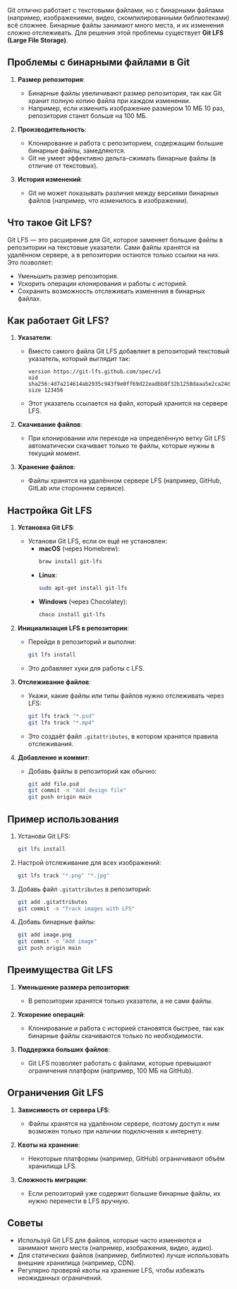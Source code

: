 Git отлично работает с текстовыми файлами, но с бинарными файлами (например, изображениями, видео, скомпилированными библиотеками) всё сложнее. Бинарные файлы занимают много места, и их изменения сложно отслеживать. Для решения этой проблемы существует **Git LFS (Large File Storage)**.

## Проблемы с бинарными файлами в Git

1. **Размер репозитория**:
   - Бинарные файлы увеличивают размер репозитория, так как Git хранит полную копию файла при каждом изменении.
   - Например, если изменить изображение размером 10 МБ 10 раз, репозитория станет больше на 100 МБ.

2. **Производительность**:
   - Клонирование и работа с репозиторием, содержащим большие бинарные файлы, замедляются.
   - Git не умеет эффективно дельта-сжимать бинарные файлы (в отличие от текстовых).

3. **История изменений**:
   - Git не может показывать различия между версиями бинарных файлов (например, что изменилось в изображении).

## Что такое Git LFS?

Git LFS — это расширение для Git, которое заменяет большие файлы в репозитории на текстовые указатели. Сами файлы хранятся на удалённом сервере, а в репозитории остаются только ссылки на них. Это позволяет:
- Уменьшить размер репозитория.
- Ускорить операции клонирования и работы с историей.
- Сохранить возможность отслеживать изменения в бинарных файлах.

## Как работает Git LFS?

1. **Указатели**:
   - Вместо самого файла Git LFS добавляет в репозиторий текстовый указатель, который выглядит так:
     ```
     version https://git-lfs.github.com/spec/v1
     oid sha256:4d7a214614ab2935c943f9e0ff69d22eadbb8f32b1258daaa5e2ca24d17e2393
     size 123456
     ```
   - Этот указатель ссылается на файл, который хранится на сервере LFS.

2. **Скачивание файлов**:
   - При клонировании или переходе на определённую ветку Git LFS автоматически скачивает только те файлы, которые нужны в текущий момент.

3. **Хранение файлов**:
   - Файлы хранятся на удалённом сервере LFS (например, GitHub, GitLab или стороннем сервисе).

## Настройка Git LFS

1. **Установка Git LFS**:
   - Установи Git LFS, если он ещё не установлен:
     - **macOS** (через Homebrew):
       ```bash
       brew install git-lfs
       ```
     - **Linux**:
       ```bash
       sudo apt-get install git-lfs
       ```
     - **Windows** (через Chocolatey):
       ```bash
       choco install git-lfs
       ```

2. **Инициализация LFS в репозитории**:
   - Перейди в репозиторий и выполни:
     ```bash
     git lfs install
     ```
   - Это добавляет хуки для работы с LFS.

3. **Отслеживание файлов**:
   - Укажи, какие файлы или типы файлов нужно отслеживать через LFS:
     ```bash
     git lfs track "*.psd"
     git lfs track "*.mp4"
     ```
   - Это создаёт файл `.gitattributes`, в котором хранятся правила отслеживания.

4. **Добавление и коммит**:
   - Добавь файлы в репозиторий как обычно:
     ```bash
     git add file.psd
     git commit -m "Add design file"
     git push origin main
     ```

## Пример использования

1. Установи Git LFS:
   ```bash
   git lfs install
   ```

2. Настрой отслеживание для всех изображений:
   ```bash
   git lfs track "*.png" "*.jpg"
   ```

3. Добавь файл `.gitattributes` в репозиторий:
   ```bash
   git add .gitattributes
   git commit -m "Track images with LFS"
   ```

4. Добавь бинарные файлы:
   ```bash
   git add image.png
   git commit -m "Add image"
   git push origin main
   ```

## Преимущества Git LFS

1. **Уменьшение размера репозитория**:
   - В репозитории хранятся только указатели, а не сами файлы.

2. **Ускорение операций**:
   - Клонирование и работа с историей становятся быстрее, так как бинарные файлы скачиваются только по необходимости.

3. **Поддержка больших файлов**:
   - Git LFS позволяет работать с файлами, которые превышают ограничения платформ (например, 100 МБ на GitHub).


## Ограничения Git LFS

1. **Зависимость от сервера LFS**:
   - Файлы хранятся на удалённом сервере, поэтому доступ к ним возможен только при наличии подключения к интернету.

2. **Квоты на хранение**:
   - Некоторые платформы (например, GitHub) ограничивают объём хранилища LFS.

3. **Сложность миграции**:
   - Если репозиторий уже содержит большие бинарные файлы, их нужно перенести в LFS вручную.

## Советы
- Используй Git LFS для файлов, которые часто изменяются и занимают много места (например, изображения, видео, аудио).
- Для статических файлов (например, библиотек) лучше использовать внешние хранилища (например, CDN).
- Регулярно проверяй квоты на хранение LFS, чтобы избежать неожиданных ограничений.

